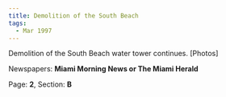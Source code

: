 ```yaml
---  
title: Demolition of the South Beach  
tags:  
  - Mar 1997  
---  
```

  
Demolition of the South Beach water tower continues. [Photos]  
  
Newspapers: **Miami Morning News or The Miami Herald**  
  
Page: **2**, Section: **B** 
